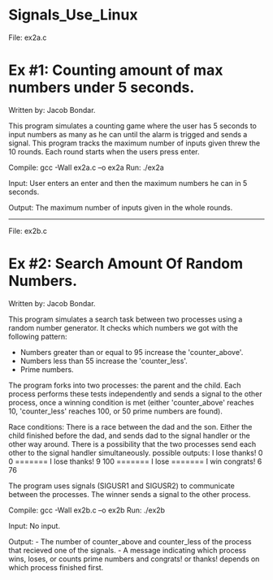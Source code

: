 # Signals_Use_Linux

File: ex2a.c 

Ex #1: Counting amount of max numbers under 5 seconds.
==========================================================
Written by: Jacob Bondar.

This program simulates a counting game where the user has 5
 seconds to input numbers as many as he can until the alarm is 
 trigged and sends a signal.
This program tracks the maximum number of inputs given threw the 10 
 rounds. Each round starts when the users press enter.

Compile: gcc -Wall ex2a.c –o ex2a
Run: ./ex2a

Input: User enters an enter and then the maximum numbers he can in 
 	5 seconds.
 
Output: The maximum number of inputs given in the whole rounds.



--------------------------------------------------------------------



File: ex2b.c 

Ex #2: Search Amount Of Random Numbers.
==========================================================
Written by: Jacob Bondar.

This program simulates a search task between two processes using a
 random number generator. It checks which numbers we got with the
 following pattern:
 - Numbers greater than or equal to 95 increase the 'counter_above'.
 - Numbers less than 55 increase the 'counter_less'.
 - Prime numbers.

The program forks into two processes: the parent and the child. Each
 process performs these tests independently and sends a signal to the
 other process, once a winning condition is met 
 (either 'counter_above' reaches 10, 'counter_less' reaches 100, 
 or 50 prime numbers are found).


Race conditions: There is a race between the dad and the son. Either the
 child finished before the dad, and sends dad to the signal handler or the
 other way around. There is a possibility that the two processes send each 
 other to the signal handler simultaneously.
possible outputs: I lose
		  thanks!
		  0 0
		  =======
		  I lose
		  thanks!
		  9 100
		  =======
		  I lose
		  =======
		  I win
		  congrats!
		  6 76

 
The program uses signals (SIGUSR1 and SIGUSR2) to communicate between
 the processes. The winner sends a signal to the other process.

Compile: gcc -Wall ex2b.c –o ex2b
Run: ./ex2b

Input: No input.
 
Output: - The number of counter_above and counter_less of the process that
 		recieved one of the signals.
 	- A message indicating which process wins, loses, or counts prime
 		numbers and congrats! or thanks! depends on which process 
		finished first.
